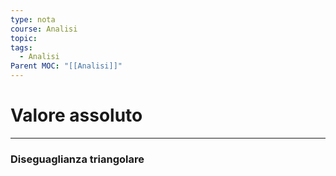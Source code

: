 ```yaml
---
type: nota
course: Analisi
topic: 
tags:
  - Analisi
Parent MOC: "[[Analisi]]"
---
```


# Valore assoluto
---

### Diseguaglianza triangolare